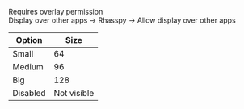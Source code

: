 Requires overlay permission<br/>
Display over other apps -> Rhasspy -> Allow display over other apps

| Option   | Size        | 
|----------|-------------|
| Small    | 64          | 
| Medium   | 96          | 
| Big      | 128         | 
| Disabled | Not visible | 